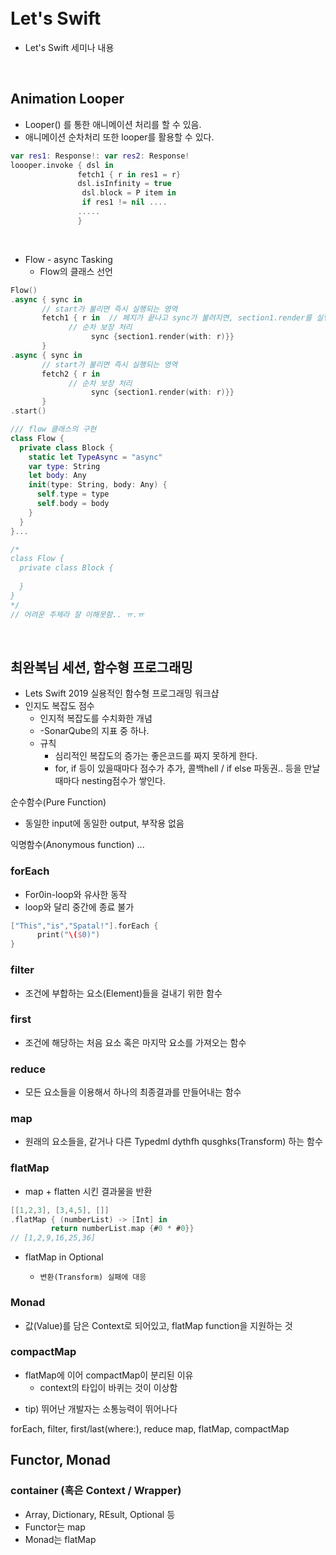 
<br>
<br>

# Let's Swift 

- Let's Swift 세미나 내용

<br>

## Animation Looper

- Looper() 를 통한 애니메이션 처리를 할 수 있음.
- 애니메이션 순차처리 또한 looper를 활용할 수 있다. 

~~~ swift 
var res1: Response!: var res2: Response!
loooper.invoke { dsl in 
               fetch1 { r in res1 = r}
               dsl.isInfinity = true
                dsl.block = P item in 
                if res1 != nil ....
               .....
               }
~~~

<br>

- Flow - async Tasking
  - Flow의 클래스 선언 

~~~ swift
Flow()
.async { sync in
       // start가 불리면 즉시 실행되는 영역
       fetch1 { r in  // 페치가 끝나고 sync가 불려지면, section1.render를 실행 후 빠져나간다. 
             // 순차 보장 처리 
                  sync {section1.render(with: r)}}
       }
.async { sync in
       // start가 불리면 즉시 실행되는 영역
       fetch2 { r in 
             // 순차 보장 처리 
                  sync {section1.render(with: r)}}
       }
.start()
~~~

~~~swift
/// flow 클래스의 구현
class Flow {
  private class Block {
    static let TypeAsync = "async"
    var type: String
    let body: Any
    init(type: String, body: Any) {
      self.type = type
      self.body = body
    }
  }
}...

/*
class Flow {
  private class Block {
    
  }
}
*/
// 어려운 주제라 잘 이해못함.. ㅠ.ㅠ
~~~

<br>


## 최완복님 세션, 함수형 프로그래밍 

- Lets Swift 2019 실용적인 함수형 프로그래밍 워크샵
- 인지도 복잡도 점수
  - 인지적 복잡도를 수치화한 개념
  - -SonarQube의 지표 중 하나.
  - 규칙
    - 심리적인 복잡도의 증가는 좋은코드를 짜지 못하게 한다. 
    - for, if 등이 있을때마다 점수가 추가, 콜백hell / if else 파동권.. 등을 만날때마다 nesting점수가 쌓인다.



순수함수(Pure Function) 

  - 동일한 input에 동일한 output, 부작용 없음

익명함수(Anonymous function)
...

### forEach

- For0in-loop와 유사한 동작
- loop와 달리 중간에 종료 불가

~~~ swift 
["This","is","Spatal!"].forEach {
      print("\($0)")
}

~~~

### filter

- 조건에 부합하는 요소(Element)들을 걸내기 위한 함수 

### first

- 조건에 해당하는 처음 요소 혹은 마지막 요소를 가져오는 함수 



### reduce

- 모든 요소들을 이용해서 하나의 최종결과를 만들어내는 함수 



### map

- 원래의 요소들을, 같거나 다른 Typedml dythfh qusghks(Transform) 하는 함수

### flatMap

- map + flatten 시킨 결과물을 반환 

~~~ swift 
[[1,2,3], [3,4,5], []]
.flatMap { (numberList) -> [Int] in 
         return numberList.map {#0 * #0}}
// [1,2,9,16,25,36]
~~~

- flatMap in Optional
  -     변환(Transform) 실패에 대응



### Monad

- 값(Value)를 담은 Context로 되어있고, flatMap function을 지원하는 것 



### compactMap

- flatMap에 이어 compactMap이 분리된 이유 
  - context의 타입이 바퀴는 것이 이상함 



* tip) 뛰어난 개발자는 소통능력이 뛰어나다 

forEach, filter, first/last(where:), reduce
map, flatMap, compactMap



## Functor, Monad

### container (혹은 Context / Wrapper) 

- Array, Dictionary, REsult, Optional 등 
- Functor는 map
- Monad는 flatMap
